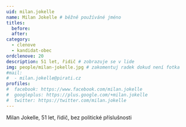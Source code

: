 ```yaml
---
uid: milan.jokelle
name: Milan Jokelle # běžně používáné jméno
titles:
  before: 
  after: 
category:
  - clenove
  - kandidat-obec
ordclenove: 20
description: 51 let, řidič # zobrazuje se v lide
img: people/milan-jokelle.jpg # zakomentuj radek dokud není fotka
#mail:
#  - milan.jokelle@pirati.cz
profiles:
#  facebook: https://www.facebook.com/milan.jokelle
#  googleplus: https://plus.google.com/+milan.jokelle
#  twitter: https://twitter.com/milan.jokelle
---
```


Milan Jokelle, 51 let, řidič, bez politické příslušnosti
